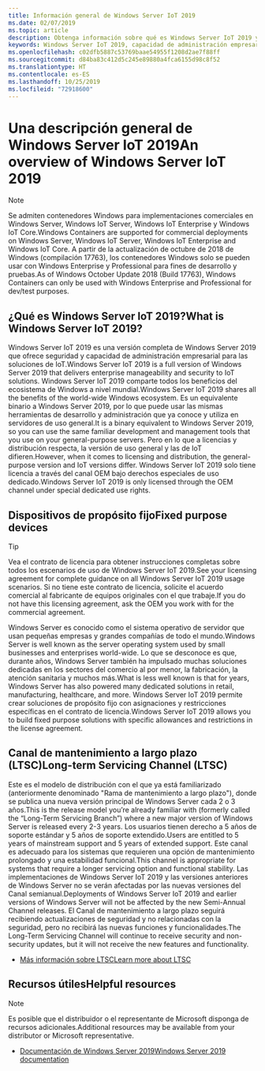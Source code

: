 ```yaml
---
title: Información general de Windows Server IoT 2019
ms.date: 02/07/2019
ms.topic: article
description: Obtenga información sobre qué es Windows Server IoT 2019 y lo que le permite hacer.
keywords: Windows Server IoT 2019, capacidad de administración empresarial, ecosistema de Windows, IoT
ms.openlocfilehash: c02dfb5887c53769baae54955f1208d2ae7f88ff
ms.sourcegitcommit: d84ba83c412d5c245e89880a4fca6155d98c8f52
ms.translationtype: HT
ms.contentlocale: es-ES
ms.lasthandoff: 10/25/2019
ms.locfileid: "72918600"
---
```

# <a name="an-overview-of-windows-server-iot-2019"></a><span data-ttu-id="2d3ad-104">Una descripción general de Windows Server IoT 2019</span><span class="sxs-lookup"><span data-stu-id="2d3ad-104">An overview of Windows Server IoT 2019</span></span>

> [!NOTE]
> <span data-ttu-id="2d3ad-105">Se admiten contenedores Windows para implementaciones comerciales en Windows Server, Windows IoT Server, Windows IoT Enterprise y Windows IoT Core.</span><span class="sxs-lookup"><span data-stu-id="2d3ad-105">Windows Containers are supported for commercial deployments on Windows Server, Windows IoT Server, Windows IoT Enterprise and Windows IoT Core.</span></span>  <span data-ttu-id="2d3ad-106">A partir de la actualización de octubre de 2018 de Windows (compilación 17763), los contenedores Windows solo se pueden usar con Windows Enterprise y Professional para fines de desarrollo y pruebas.</span><span class="sxs-lookup"><span data-stu-id="2d3ad-106">As of Windows October Update 2018 (Build 17763), Windows Containers can only be used with Windows Enterprise and Professional for dev/test purposes.</span></span>

## <a name="what-is-windows-server-iot-2019"></a><span data-ttu-id="2d3ad-107">¿Qué es Windows Server IoT 2019?</span><span class="sxs-lookup"><span data-stu-id="2d3ad-107">What is Windows Server IoT 2019?</span></span>
<span data-ttu-id="2d3ad-108">Windows Server IoT 2019 es una versión completa de Windows Server 2019 que ofrece seguridad y capacidad de administración empresarial para las soluciones de IoT.</span><span class="sxs-lookup"><span data-stu-id="2d3ad-108">Windows Server IoT 2019 is a full version of Windows Server 2019 that delivers enterprise manageability and security to IoT solutions.</span></span> <span data-ttu-id="2d3ad-109">Windows Server IoT 2019 comparte todos los beneficios del ecosistema de Windows a nivel mundial.</span><span class="sxs-lookup"><span data-stu-id="2d3ad-109">Windows Server IoT 2019 shares all the benefits of the world-wide Windows ecosystem.</span></span> <span data-ttu-id="2d3ad-110">Es un equivalente binario a Windows Server 2019, por lo que puede usar las mismas herramientas de desarrollo y administración que ya conoce y utiliza en servidores de uso general.</span><span class="sxs-lookup"><span data-stu-id="2d3ad-110">It is a binary equivalent to Windows Server 2019, so you can use the same familiar development and management tools that you use on your general-purpose servers.</span></span> <span data-ttu-id="2d3ad-111">Pero en lo que a licencias y distribución respecta, la versión de uso general y las de IoT difieren.</span><span class="sxs-lookup"><span data-stu-id="2d3ad-111">However, when it comes to licensing and distribution, the general-purpose version and IoT versions differ.</span></span>  <span data-ttu-id="2d3ad-112">Windows Server IoT 2019 solo tiene licencia a través del canal OEM bajo derechos especiales de uso dedicado.</span><span class="sxs-lookup"><span data-stu-id="2d3ad-112">Windows Server IoT 2019 is only licensed through the OEM channel under special dedicated use rights.</span></span>

## <a name="fixed-purpose-devices"></a><span data-ttu-id="2d3ad-113">Dispositivos de propósito fijo</span><span class="sxs-lookup"><span data-stu-id="2d3ad-113">Fixed purpose devices</span></span> 

> [!TIP]
> <span data-ttu-id="2d3ad-114">Vea el contrato de licencia para obtener instrucciones completas sobre todos los escenarios de uso de Windows Server IoT 2019.</span><span class="sxs-lookup"><span data-stu-id="2d3ad-114">See your licensing agreement for complete guidance on all Windows Server IoT 2019 usage scenarios.</span></span> <span data-ttu-id="2d3ad-115">Si no tiene este contrato de licencia, solicite el acuerdo comercial al fabricante de equipos originales con el que trabaje.</span><span class="sxs-lookup"><span data-stu-id="2d3ad-115">If you do not have this licensing agreement, ask the OEM you work with for the commercial agreement.</span></span>

<span data-ttu-id="2d3ad-116">Windows Server es conocido como el sistema operativo de servidor que usan pequeñas empresas y grandes compañías de todo el mundo.</span><span class="sxs-lookup"><span data-stu-id="2d3ad-116">Windows Server is well known as the server operating system used by small businesses and enterprises world-wide.</span></span> <span data-ttu-id="2d3ad-117">Lo que se desconoce es que, durante años, Windows Server también ha impulsado muchas soluciones dedicadas en los sectores del comercio al por menor, la fabricación, la atención sanitaria y muchos más.</span><span class="sxs-lookup"><span data-stu-id="2d3ad-117">What is less well known is that for years, Windows Server has also powered many dedicated solutions in retail, manufacturing, healthcare, and more.</span></span> <span data-ttu-id="2d3ad-118">Windows Server IoT 2019 permite crear soluciones de propósito fijo con asignaciones y restricciones específicas en el contrato de licencia.</span><span class="sxs-lookup"><span data-stu-id="2d3ad-118">Windows Server IoT 2019 allows you to build fixed purpose solutions with specific allowances and restrictions in the license agreement.</span></span>

## <a name="long-term-servicing-channel-ltsc"></a><span data-ttu-id="2d3ad-119">Canal de mantenimiento a largo plazo (LTSC)</span><span class="sxs-lookup"><span data-stu-id="2d3ad-119">Long-term Servicing Channel (LTSC)</span></span>

<span data-ttu-id="2d3ad-120">Este es el modelo de distribución con el que ya está familiarizado (anteriormente denominado "Rama de mantenimiento a largo plazo"), donde se publica una nueva versión principal de Windows Server cada 2 o 3 años.</span><span class="sxs-lookup"><span data-stu-id="2d3ad-120">This is the release model you’re already familiar with (formerly called the “Long-Term Servicing Branch”) where a new major version of Windows Server is released every 2-3 years.</span></span> <span data-ttu-id="2d3ad-121">Los usuarios tienen derecho a 5 años de soporte estándar y 5 años de soporte extendido.</span><span class="sxs-lookup"><span data-stu-id="2d3ad-121">Users are entitled to 5 years of mainstream support and 5 years of extended support.</span></span> <span data-ttu-id="2d3ad-122">Este canal es adecuado para los sistemas que requieren una opción de mantenimiento prolongado y una estabilidad funcional.</span><span class="sxs-lookup"><span data-stu-id="2d3ad-122">This channel is appropriate for systems that require a longer servicing option and functional stability.</span></span> <span data-ttu-id="2d3ad-123">Las implementaciones de Windows Server IoT 2019 y las versiones anteriores de Windows Server no se verán afectadas por las nuevas versiones del Canal semianual.</span><span class="sxs-lookup"><span data-stu-id="2d3ad-123">Deployments of Windows Server IoT 2019 and earlier versions of Windows Server will not be affected by the new Semi-Annual Channel releases.</span></span> <span data-ttu-id="2d3ad-124">El Canal de mantenimiento a largo plazo seguirá recibiendo actualizaciones de seguridad y no relacionadas con la seguridad, pero no recibirá las nuevas funciones y funcionalidades.</span><span class="sxs-lookup"><span data-stu-id="2d3ad-124">The Long-Term Servicing Channel will continue to receive security and non-security updates, but it will not receive the new features and functionality.</span></span>

* [<span data-ttu-id="2d3ad-125">Más información sobre LTSC</span><span class="sxs-lookup"><span data-stu-id="2d3ad-125">Learn more about LTSC</span></span>](https://docs.microsoft.com/en-us/windows-server/get-started-19/servicing-channels-19#long-term-servicing-channel-ltsc)

## <a name="helpful-resources"></a><span data-ttu-id="2d3ad-126">Recursos útiles</span><span class="sxs-lookup"><span data-stu-id="2d3ad-126">Helpful resources</span></span>
> [!NOTE]
> <span data-ttu-id="2d3ad-127">Es posible que el distribuidor o el representante de Microsoft disponga de recursos adicionales.</span><span class="sxs-lookup"><span data-stu-id="2d3ad-127">Additional resources may be available from your distributor or Microsoft representative.</span></span>

* [<span data-ttu-id="2d3ad-128">Documentación de Windows Server 2019</span><span class="sxs-lookup"><span data-stu-id="2d3ad-128">Windows Server 2019 documentation</span></span>](https://docs.microsoft.com/en-us/windows-server/index)
